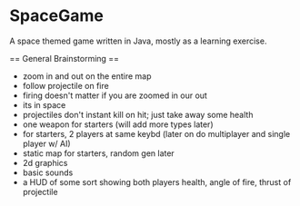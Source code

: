 SpaceGame
=========

A space themed game written in Java, mostly as a learning exercise.

== General Brainstorming ==

* zoom in and out on the entire map
* follow projectile on fire
* firing doesn't matter if you are zoomed in our out
* its in space
* projectiles don't instant kill on hit; just take away some health
* one weapon for starters (will add more types later)
* for starters, 2 players at same keybd (later on do multiplayer and single player w/ AI)
* static map for starters, random gen later
* 2d graphics
* basic sounds
* a HUD of some sort showing both players health, angle of fire, thrust of projectile


